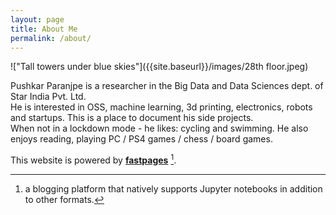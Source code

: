 ```yaml
---
layout: page
title: About Me
permalink: /about/
---
```


!["Tall towers under blue skies"]({{site.baseurl}}/images/28th floor.jpeg)

Pushkar Paranjpe is a researcher in the Big Data and Data Sciences dept. of Star India Pvt. Ltd.  
He is interested in OSS, machine learning, 3d printing, electronics, robots and startups. This is a place to document his side projects.  
When not in a lockdown mode - he likes: cycling and swimming. He also enjoys reading, playing PC / PS4 games / chess / board games.


This website is powered by **[fastpages](https://github.com/fastai/fastpages)** [^1].



[^1]:a blogging platform that natively supports Jupyter notebooks in addition to other formats.
